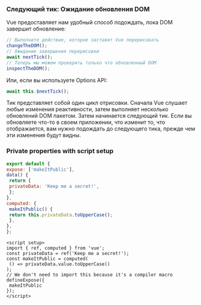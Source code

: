 ### Следующий тик: Ожидание обновления DOM

Vue предоставляет нам удобный способ подождать, пока DOM завершит обновление:

```javascript
// Выполните действие, которое заставит Vue перерисовать
changeTheDOM();
// Ожидание завершения перерисовки
await nextTick();
// Теперь мы можем проверить только что обновленный DOM
inspectTheDOM();
```

Или, если вы используете Options API:

```javascript
await this.$nextTick();
```

Тик представляет собой один цикл отрисовки. Сначала Vue слушает любые изменения реактивности, затем выполняет несколько обновлений DOM пакетом. Затем начинается следующий тик.
Если вы обновляете что-то в своем приложении, что изменит то, что отображается, вам нужно подождать до следующего тика, прежде чем эти изменения будут видны.

### Private properties with script setup

```javascript
export default {
expose: ['makeItPublic'],
data() {
 return {
 privateData: 'Keep me a secret!',
 };
},
computed: {
 makeItPublic() {
 return this.privateData.toUpperCase();
 },
},
};
```

```vue
<script setup>
import { ref, computed } from 'vue';
const privateData = ref('Keep me a secret!');
const makeItPublic = computed(
 () => privateData.value.toUpperCase()
);
// We don't need to import this because it's a compiler macro
defineExpose({
 makeItPublic
});
</script>
```